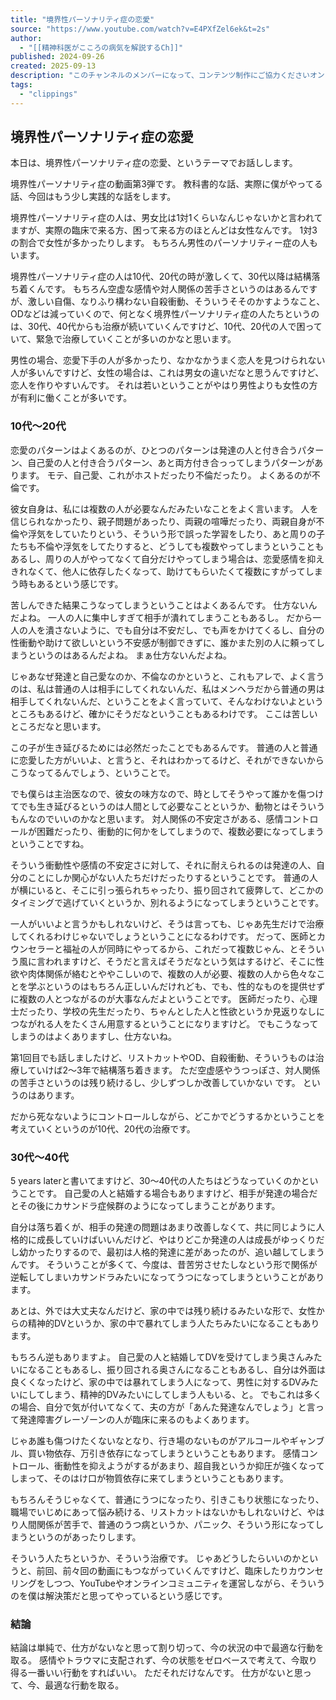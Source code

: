```yaml
---
title: "境界性パーソナリティ症の恋愛"
source: "https://www.youtube.com/watch?v=E4PXfZel6ek&t=2s"
author:
  - "[[精神科医がこころの病気を解説するCh]]"
published: 2024-09-26
created: 2025-09-13
description: "このチャンネルのメンバーになって、コンテンツ制作にご協力くださいオンライン自助会、家族会もやっていますhttps://www.youtube.com/channel/UC7C5oRm6cGgbjJdPPEVeNMA/join資料などhttps://wasedamental.com/20240909-2/トラブルが..."
tags:
  - "clippings"
---
```


## 境界性パーソナリティ症の恋愛

本日は、境界性パーソナリティ症の恋愛、というテーマでお話しします。

境界性パーソナリティ症の動画第3弾です。
教科書的な話、実際に僕がやってる話、今回はもう少し実践的な話をします。

境界性パーソナリティ症の人は、男女比は1対1くらいなんじゃないかと言われてますが、実際の臨床で来る方、困って来る方のほとんどは女性なんです。
1対3の割合で女性が多かったりします。
もちろん男性のパーソナリティー症の人もいます。

境界性パーソナリティ症の人は10代、20代の時が激しくて、30代以降は結構落ち着くんです。
もちろん空虚な感情や対人関係の苦手さというのはあるんですが、激しい自傷、なりふり構わない自殺衝動、そういうそそのかすようなこと、ODなどは減っていくので、何となく境界性パーソナリティ症の人たちというのは、30代、40代からも治療が続いていくんですけど、10代、20代の人で困っていて、緊急で治療していくことが多いのかなと思います。

男性の場合、恋愛下手の人が多かったり、なかなかうまく恋人を見つけられない人が多いんですけど、女性の場合は、これは男女の違いだなと思うんですけど、恋人を作りやすいんです。
それは若いということがやはり男性よりも女性の方が有利に働くことが多いです。

### 10代～20代

恋愛のパターンはよくあるのが、ひとつのパターンは発達の人と付き合うパターン、自己愛の人と付き合うパターン、あと両方付き合っってしまうパターンがあります。
モテ、自己愛、これがホストだったり不倫だったり。
よくあるのが不倫です。

彼女自身は、私には複数の人が必要なんだみたいなことをよく言います。
人を信じられなかったり、親子問題があったり、両親の喧嘩だったり、両親自身が不倫や浮気をしていたりという、そういう形で誤った学習をしたり、あと周りの子たちも不倫や浮気をしてたりすると、どうしても複数やってしまうということもあるし、周りの人がやってなくて自分だけやってしまう場合は、恋愛感情を抑えきれなくて、他人に依存したくなって、助けてもらいたくて複数にすがってしまう時もあるという感じです。

苦しんできた結果こうなってしまうということはよくあるんです。
仕方ないんだよね。
一人の人に集中しすぎて相手が潰れてしまうこともあるし。
だから一人の人を潰さないように、でも自分は不安だし、でも声をかけてくるし、自分の性衝動や助けて欲しいという不安感が制御できずに、誰かまた別の人に頼ってしまうというのはあるんだよね。
まぁ仕方ないんだよね。

じゃあなぜ発達と自己愛なのか、不倫なのかというと、これもアレで、よく言うのは、私は普通の人は相手にしてくれないんだ、私はメンヘラだから普通の男は相手してくれないんだ、ということをよく言っていて、そんなわけないよというところもあるけど、確かにそうだなということもあるわけです。
ここは苦しいところだなと思います。

この子が生き延びるためには必然だったことでもあるんです。
普通の人と普通に恋愛した方がいいよ、と言うと、それはわかってるけど、それができないからこうなってるんでしょう、ということで。

でも僕らは主治医なので、彼女の味方なので、時としてそうやって誰かを傷つけてでも生き延びるというのは人間として必要なことというか、動物とはそういうもんなのでいいのかなと思います。
対人関係の不安定さがある、感情コントロールが困難だったり、衝動的に何かをしてしまうので、複数必要になってしまうということですね。

そういう衝動性や感情の不安定さに対して、それに耐えられるのは発達の人、自分のことにしか関心がない人たちだけだったりするということです。
普通の人が横にいると、そこに引っ張られちゃったり、振り回されて疲弊して、どこかのタイミングで逃げていくというか、別れるようになってしまうということです。

一人がいいよと言うかもしれないけど、そうは言っても、じゃあ先生だけで治療してくれるわけじゃないでしょうということになるわけです。
だって、医師とカウンセラーと福祉の人が同時にやってるから、これだって複数じゃん、とそういう風に言われますけど、そうだと言えばそうだなという気はするけど、そこに性欲や肉体関係が絡むとややこしいので、複数の人が必要、複数の人から色々なことを学ぶというのはもちろん正しいんだけれども、でも、性的なものを提供せずに複数の人とつながるのが大事なんだよということです。
医師だったり、心理士だったり、学校の先生だったり、ちゃんとした人と性欲というか見返りなしにつながれる人をたくさん用意するということになりますけど。
でもこうなってしまうのはよくありますし、仕方ないね。

第1回目でも話しましたけど、リストカットやOD、自殺衝動、そういうものは治療していけば2～3年で結構落ち着きます。
ただ空虚感やうつっぽさ、対人関係の苦手さというのは残り続けるし、少しずつしか改善していかない
です。
というのはあります。

だから死なないようにコントロールしながら、どこかでどうするかということを考えていくというのが10代、20代の治療です。

### 30代～40代

5 years laterと書いてますけど、30～40代の人たちはどうなっていくのかということです。
自己愛の人と結婚する場合もありますけど、相手が発達の場合だとその後にカサンドラ症候群のようになってしまうことがあります。

自分は落ち着くが、相手の発達の問題はあまり改善しなくて、共に同じように人格的に成長していけばいいんだけど、やはりどこか発達の人は成長がゆっくりだし幼かったりするので、最初は人格的発達に差があったのが、追い越してしまうんです。
そういうことが多くて、今度は、昔苦労させたしなという形で関係が逆転してしまいカサンドラみたいになってうつになってしまうということがあります。

あとは、外では大丈夫なんだけど、家の中では残り続けるみたいな形で、女性からの精神的DVというか、家の中で暴れてしまう人たちみたいになることもあります。

もちろん逆もありますよ。
自己愛の人と結婚してDVを受けてしまう奥さんみたいになることもあるし、振り回される奥さんになることもあるし、自分は外面は良くくなったけど、家の中では暴れてしまう人になって、男性に対するDVみたいにしてしまう、精神的DVみたいにしてしまう人もいる、と。
でもこれは多くの場合、自分で気が付いてなくて、夫の方が「あんた発達なんでしょう」と言って発達障害グレーゾーンの人が臨床に来るのもよくあります。

じゃあ誰も傷つけたくないなとなり、行き場のないものがアルコールやギャンブル、買い物依存、万引き依存になってしまうということもあります。
感情コントロール、衝動性を抑えようがするがあまり、超自我というか抑圧が強くなってしまって、そのはけ口が物質依存に来てしまうということもあります。

もちろんそうじゃなくて、普通にうつになったり、引きこもり状態になったり、職場でいじめにあって悩み続ける、リストカットはないかもしれないけど、やはり人間関係が苦手で、普通のうつ病というか、パニック、そういう形になってしまうというのがあったりします。

そういう人たちというか、そういう治療です。
じゃあどうしたらいいのかというと、前回、前々回の動画にもつながっていくんですけど、臨床したりカウンセリングをしつつ、YouTubeやオンラインコミュニティを運営しながら、そういうのを僕は解決策だと思ってやっているという感じです。

### 結論

結論は単純で、仕方がないなと思って割り切って、今の状況の中で最適な行動を取る。
感情やトラウマに支配されず、今の状態をゼロベースで考えて、今取り得る一番いい行動をすればいい。
ただそれだけなんです。
仕方がないと思って、今、最適な行動を取る。
